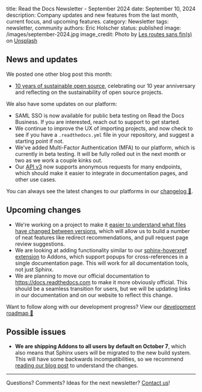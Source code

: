 title: Read the Docs Newsletter - September 2024
date: September 10, 2024
description: Company updates and new features from the last month, current focus, and upcoming features.
category: Newsletter
tags: newsletter, community
authors: Eric Holscher
status: published
image: /images/september-2024.jpg
image_credit: Photo by <a href="https://unsplash.com/@routessansfins?utm_content=creditCopyText&utm_medium=referral&utm_source=unsplash">Les routes sans fin(s)</a> on <a href="https://unsplash.com/photos/a-lifeguard-tower-sitting-on-top-of-a-sandy-beach-gnkhKUmENms?utm_content=creditCopyText&utm_medium=referral&utm_source=unsplash">Unsplash</a>

## News and updates

We posted one other blog post this month:

* [10 years of sustainable open source](https://about.readthedocs.com/blog/2024/08/10-year-anniversary/), celebrating our 10 year anniversary and reflecting on the sustainability of open source projects.

We also have some updates on our platform:

* SAML SSO is now available for public beta testing on Read the Docs Business. If you are interested, reach out to support to get started.
* We continue to improve the UX of importing projects, and now check to see if you have a `.readthedocs.yml` file in your repository, and suggest a starting point if not.
* We've added Multi-Factor Authentication (MFA) to our platform, which is currently in beta testing. It will be fully rolled out in the next month or two as we work a couple kinks out.
* Our [API v3](https://docs.readthedocs.io/en/stable/api/v3.html) now supports anonymous requests for many endpoints, which should make it easier to integrate in documentation pages, and other use cases.

You can always see the latest changes to our platforms in our [changelog 📃](https://docs.readthedocs.io/page/changelog.html).

## Upcoming changes

* We're working on a project to make it [easier to understand what files have changed between versions](https://github.com/readthedocs/readthedocs.org/issues/11319), which will allow us to build a number of neat features like redirect recommendations, and pull request page review suggestions.
* We are looking at adding functionality similar to our [sphinx-hoverxref extension](https://github.com/readthedocs/sphinx-hoverxref) to Addons, which support popups for cross-references in a single documentation page. This will work for all documentation tools, not just Sphinx.
* We are planning to move our official documentation to https://docs.readthedocs.com to make it more obviously official. This should be a seamless transition for users, but we will be updating links in our documentation and on our website to reflect this change.

Want to follow along with our development progress? View our [development roadmap 📍️](https://github.com/orgs/readthedocs/projects/156/views/1)

## Possible issues

- **We are shipping Addons to all users by default on October 7**, which also means that Sphinx users will be migrated to the new build system. This will have some backwards incompatibilities, so we recommend [reading our blog post](https://about.readthedocs.com/blog/2024/07/addons-by-default/) to understand the changes.

-----

Questions? Comments? Ideas for the next newsletter? [Contact us](mailto:hello@readthedocs.org)!

